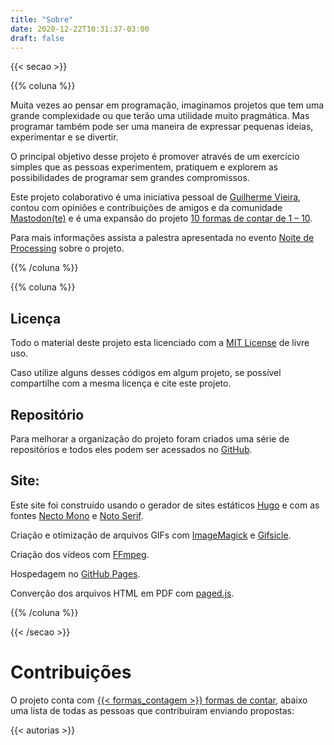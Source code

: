 ```yaml
---
title: "Sobre"
date: 2020-12-22T10:31:37-03:00
draft: false
---
```


{{< secao >}}

{{% coluna %}}

Muita vezes ao pensar em programação, imaginamos projetos que tem uma grande complexidade ou que terão uma utilidade muito pragmática. Mas programar também pode ser uma maneira de expressar pequenas ideias, experimentar e se divertir.

O principal objetivo desse projeto é promover através de um exercício simples que as pessoas experimentem, pratiquem e explorem as possibilidades de programar sem grandes compromissos.

Este projeto colaborativo é uma iniciativa pessoal de [Guilherme Vieira](https://guilhermevieira.info), contou com opiniões e contribuições de amigos e da comunidade [Mastodon(te)](https://masto.donte.com.br) e é uma expansão do projeto [10 formas de contar de 1 – 10](https://www.norte.in/produto/01-10/).

Para mais informações assista a palestra apresentada no evento [Noite de Processing](https://www.youtube.com/watch?v=hjoILO9_oJQ) sobre o projeto.

{{% /coluna %}}

{{% coluna %}}
    
## Licença

Todo o material deste projeto esta licenciado com a [MIT License](https://github.com/1-100/1-100-Site/blob/main/LICENSE) de livre uso.

Caso utilize alguns desses códigos em algum projeto, se possível compartilhe com a mesma licença e cite este projeto.

## Repositório

Para melhorar a organização do projeto foram criados uma série de repositórios e todos eles podem ser acessados no [GitHub](https://github.com/1-100/).

## Site:

Este site foi construído usando o gerador de sites estáticos [Hugo](https://gohugo.io/) e com as fontes [Necto Mono](http://collletttivo.it/) e [Noto Serif](https://fonts.google.com/specimen/Noto+Serif).

Criação e otimização de arquivos GIFs com [ImageMagick](https://imagemagick.org/index.php) e [Gifsicle](https://www.lcdf.org/gifsicle/).

Criação dos vídeos com [FFmpeg](https://ffmpeg.org/).

Hospedagem no [GitHub Pages](https://pages.github.com/).

Converção dos arquivos HTML em PDF com [paged.js](https://pagedjs.org/).

{{% /coluna %}}

{{< /secao >}}

# Contribuições

O projeto conta com [{{< formas_contagem >}} formas de contar](/formas), abaixo uma lista de todas as pessoas que contribuiram enviando propostas: 

{{< autorias >}}
